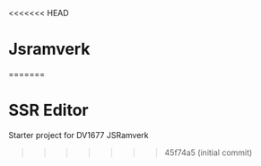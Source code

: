 <<<<<<< HEAD
# Jsramverk
=======
# SSR Editor

Starter project for DV1677 JSRamverk
>>>>>>> 45f74a5 (initial commit)
